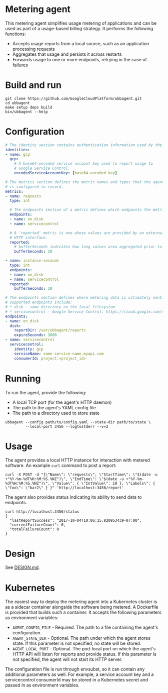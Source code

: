 # Metering agent

This metering agent simplifies usage metering of applications and can be used as part of a usage-based billing strategy. It performs the following functions:
* Accepts usage reports from a local source, such as an application processing requests
* Aggregates that usage and persists it across restarts
* Forwards usage to one or more endpoints, retrying in the case of failures

# Build and run

```
git clone https://github.com/GoogleCloudPlatform/ubbagent.git
cd ubbagent
make setup deps build
bin/ubbagent --help
```

# Configuration

```yaml
# The identity section contains authentication information used by the agent.
identities:
- name: gcp
  gcp:
    # A base64-encoded service account key used to report usage to
    # Google Service Control.
    encodedServiceAccountKey: [base64-encoded key]

# The metrics section defines the metric names and types that the agent
# is configured to record.
metrics:
- name: requests
  type: int

  # The endpoints section of a metric defines which endpoints the metric data is sent to.
  endpoints:
  - name: on_disk
  - name: servicecontrol

  # A 'reported' metric is one whose values are provided by an external application via the agent's
  # HTTP interface.
  reported:
    # bufferSeconds indicates how long values area aggregated prior to being sent to endpoints.
    bufferSeconds: 10

- name: instance-seconds
  type: int
  endpoints:
  - name: on_disk
  - name: servicecontrol
  reported:
    bufferSeconds: 10

# The endpoints section defines where metering data is ultimately sent. Currently
# supported endpoints include:
# * disk - some directory on the local filesystem
# * servicecontrol - Google Service Control: https://cloud.google.com/service-control/overview
endpoints:
- name: on_disk
  disk:
    reportDir: /var/ubbagent/reports
    expireSeconds: 3600
- name: servicecontrol
  servicecontrol:
    identity: gcp
    serviceName: some-service-name.myapi.com
    consumerId: project:<project_id>
```

# Running

To run the agent, provide the following:
* A local TCP port (for the agent's HTTP daemon)
* The path to the agent's YAML config file
* The path to a directory used to store state

```
ubbagent --config path/to/config.yaml --state-dir path/to/state \
         --local-port 3456 --logtostderr --v=2
```

# Usage

The agent provides a local HTTP instance for interaction with metered software.
An example `curl` command to post a report:

```
curl -X POST -d "{\"Name\": \"requests\", \"StartTime\": \"$(date -u +"%Y-%m-%dT%H:%M:%S.%NZ")\", \"EndTime\": \"$(date -u +"%Y-%m-%dT%H:%M:%S.%NZ")\", \"Value\": { \"IntValue\": 10 }, \"Labels\": { \"foo\": \"bar2\" } }" 'http://localhost:3456/report'
```

The agent also provides status indicating its ability to send data to endpoints.

```
curl http://localhost:3456/status
{
  "lastReportSuccess": "2017-10-04T10:06:15.820953439-07:00",
  "currentFailureCount": 0,
  "totalFailureCount": 0
}
```

# Design
See [DESIGN.md](doc/DESIGN.md).

# Kubernetes
The easiest way to deploy the metering agent into a Kubernetes cluster is as
a sidecar container alongside the software being metered. A Dockerfile is
provided that builds such a container. It accepts the following parameters
as environment variables:

* `AGENT_CONFIG_FILE` - Required. The path to a file containing the agent's
configuration.
* `AGENT_STATE_DIR` - Optional. The path under which the agent stores state.
If this parameter is not specified, no state will be stored.
* `AGENT_LOCAL_PORT` - Optional. The pod-local port on which the agent's
HTTP API will listen for reports and provide status. If this parameter
is not specified, the agent will not start its HTTP server.

The configuration file is run through envsubst, so it can contain
any additional parameters as well. For example, a service account
key and a servicecontrol consumerId may be stored in a Kubernetes
secret and passed in as environment variables.

